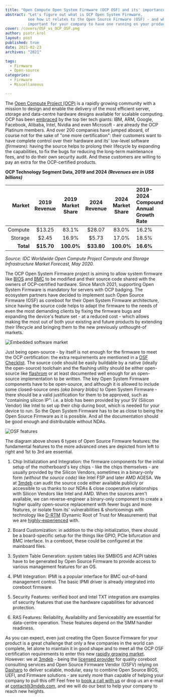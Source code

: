 ```yaml
---
title: "Open Compute Open System Firmware (OCP OSF) and its' importance"
abstract: "Let's figure out what is OCP Open System Firmware,
          see how it relates to the Open Source Firmware (OSF) - and why it is
          important for your company to have one running on your product."
cover: /covers/OSF_vs_OCP_OSF.png
author: piotr.krol
layout: post
published: true
date: 2021-02-23
archives: "2021"

tags:
  - Firmware
  - Open-source
categories:
  - Firmware
  - Miscellaneous

---
```


The [Open Compute Project (OCP)][1] is a rapidly growing community with a mission
to design and enable the delivery of the most efficient server, storage and
data-centre hardware designs available for scalable computing. OCP has been
[embraced][2] by the top tier tech giants: IBM, ARM, Google, Facebook, Alibaba,
Intel, Nvidia and even Microsoft - are already the OCP Platinum members. And
over 200 companies have jumped aboard, of course not for the sake of "one more
certification": their customers want to have complete control over their
hardware and its' low-level software *(firmware)*: having the source helps to
prolong their lifecycle by expanding the capabilities, to fix the bugs for
reducing the long-term maintenance fees, and to do their own security audit.
And these customers are willing to pay an extra for the OCP-certified products.

**OCP Technology Segment Data, 2019 and 2024** ***(Revenues are in US$ billions)***

| Market        | 2019 Revenue  | 2019 Market Share | 2024 Revenue | 2024 Market Share | 2019-2024 Compound Annual Growth Rate |
| -------------:|:-------------:|:-----------------:|:------------:|:-----------------:|:-------------- |
| Compute       | $13.25        | 83.1%             | $28.07       | 83.0%             | 16.2%          |
| Storage       | $2.45         | 16.9%             | $5.73        | 17.0%             | 18.5%          |
| **Total**         | **$15.70**        | **100.0%**            | **$33.80**       | **100.0%**            | **16.6%**          |

*Source: IDC Worldwide Open Compute Project Compute and Storage Infrastructure Market Forecast, May 2020.*

The OCP Open System Firmware project is aiming to allow system firmware like
[BIOS][3] and [BMC][4] to be modified and their source code shared with the
owners of OCP-certified hardware. Since March 2021, supporting Open System
Firmware is mandatory for servers with OCP badging. The ecosystem partners have
decided to implement such Open Source Firmware (OSF) as coreboot for their Open
System Firmware architecture, since having the source code helps to adapt the
firmware to the needs of even the most demanding clients by fixing the firmware
bugs and expanding the device's feature set - at a reduced cost - which allows
making the most out of both your existing and future products by extending their
lifecycle and bringing them to the new previously unthought-of markets.

![Embedded software market](/img/Embedded_Software_Market.png)

Just being open-source - by itself is not enough for the firmware to meet the
OCP certification: the extra requirements are mentioned in a [OSF Checklist][5].
The source code should be easily buildable by a native (ideally the open-source)
toolchain and the flashing utility should be either open-source like [flashrom][6]
or at least documented well enough for an open-source implementation to be
written. The key Open System Firmware components have to be open-source, and
although it is allowed to include some closed-source ones *(aka binary blobs)* to
Open System Firmware - there should be a valid justification for them to be
approved, such as "containing silicon IP": i.e. a blob has been provided by your
SV (Silicon Vendor) like Intel to set up their chip during boot, which is needed
for your device to run. So the Open System Firmware has to be as close to being
the Open Source Firmware as it is possible. And all the documentation should be
good enough and distributable without NDAs.

![OSF features](/img/OSF_features.png)

The diagram above shows 6 types of Open Source Firmware features: the
fundamental features to the more advanced ones are depicted from left to right
and 1st to 3rd are essential.

1. Chip Initialization and Integration: the firmware components for the initial
setup of the motherboard's key chips - like the chips themselves - are usually
provided by the Silicon Vendors, sometimes in a binary-only form *(without the*
*source code)* like Intel FSP and later AMD AGESA. We at [3mdeb][7] can audit the
source code either available publicly or accessible to us thanks to our NDAs &
close cooperative relationships with Silicon Vendors like Intel and AMD. When
the sources aren't available, we can reverse-engineer a binary-only component to
create a higher quality open-source replacement with fewer bugs and more features,
or isolate from its' vulnerabilities & shortcomings with technology like [D-RTM][8]
(Dynamic Root of Trust for Measurement) that we are [highly-experienced][9] with.

2. Board Customization: in addition to the chip initialization, there should
be a board-specific setup for the things like GPIO, PCIe bifurcation and BMC
interface. In a coreboot, these could be configured at the mainboard files.

3. System Table Generation: system tables like SMBIOS and ACPI tables have to
be generated by Open Source Firmware to provide access to various management
features for an OS.

4. IPMI Integration: IPMI is a popular interface for BMC out-of-band management
control. The basic IPMI driver is already integrated into coreboot firmware.

5. Security Features: verified boot and Intel TXT integration are examples of
security features that use the hardware capabilities for advanced protection.

6. RAS Features: Reliability, Availability and Serviceability are essential
for data-centre operation. These features depend on the SMM handler readiness.

As you can expect, even just creating the Open Source Firmware for your product
is a great challenge that only a few companies in the world can complete, let
alone to maintain it in good shape and to meet all the OCP OSF certification
requirements to enter this new [rapidly growing market][10]. However: we at [3mdeb][11] -
being the [licensed provider][12] for quality coreboot consulting services and
Open Source Firmware Vendor (OSFV) relying on [Dasharo][13] to deliver scalable,
modular, easy to combine Open Source BIOS, UEFI, and Firmware solutions - are
surely more than capable of helping your company to pull this off! Feel free to
[book a call with us][14] or drop us an e-mail at <contact@3mdeb.com>, and
we will do our best to help your company to reach new heights.

 [1]: https://www.opencompute.org/
 [2]: https://www.opencompute.org/membership/membership-organizational-directory
 [3]: https://en.wikipedia.org/wiki/BIOS
 [4]: https://en.wikipedia.org/wiki/Intelligent_Platform_Management_Interface#Baseboard_management_controller
 [5]: https://www.opencompute.org/wiki/Open_System_Firmware/Checklist
 [6]: https://www.flashrom.org/Flashrom
 [7]: https://3mdeb.com/
 [8]: https://blog.3mdeb.com/2020/2020-03-28-trenchboot-nlnet-introduction/
 [9]: https://blog.3mdeb.com/tags/trenchboot/
 [10]: https://www.opencompute.org/marketplace
 [11]: https://3mdeb.com/
 [12]: https://3mdeb.com/about-us/
 [13]: https://dasharo.com/
 [14]: https://calendly.com/3mdeb/consulting-remote-meeting
